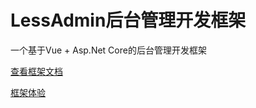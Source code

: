 # LessAdmin后台管理开发框架    

一个基于Vue + Asp.Net Core的后台管理开发框架

[查看框架文档](http://caijt.com/lessAdmin/)

[框架体验](http://dev.caijt.com/)
